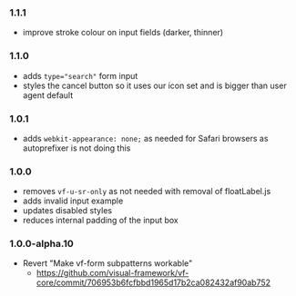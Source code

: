 ### 1.1.1

* improve stroke colour on input fields (darker, thinner)

### 1.1.0

* adds `type="search"` form input
* styles the cancel button so it uses our icon set and is bigger than user agent default

### 1.0.1

* adds `webkit-appearance: none;` as needed for Safari browsers as autoprefixer is not doing this

### 1.0.0

* removes `vf-u-sr-only` as not needed with removal of floatLabel.js
* adds invalid input example
* updates disabled styles
* reduces internal padding of the input box

### 1.0.0-alpha.10

* Revert "Make vf-form subpatterns workable"
  * https://github.com/visual-framework/vf-core/commit/706953b6fcfbbd1965d17b2ca082432af90ab752
